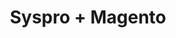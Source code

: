 ---
title: "Syspro + Magento"
seoTitle: "Syspro Magento Integration"
seoDescription: "Integrate Syspro and Magento, and you'll be able to streamline your workflow, simplify the ordering process and save time - and money. Find out more about how a Syspro Magento Integration can help your business."
lead: "Let Stock2Shop send product updates from SYSPRO to Magento (1.x or 2.x), as well as automatically raise online orders directly into your ERP and instruct your warehouse to fulfill the order. Here’s how we can help you streamline your workflow."
type: "source-channel"
source: "syspro"
channel: "magento"
image: "/images/sap-shopify.png"
imageAlt: Syspro logo
tags: []
aliases:
    - /integrations/syspro-b2b-trade-store/
---